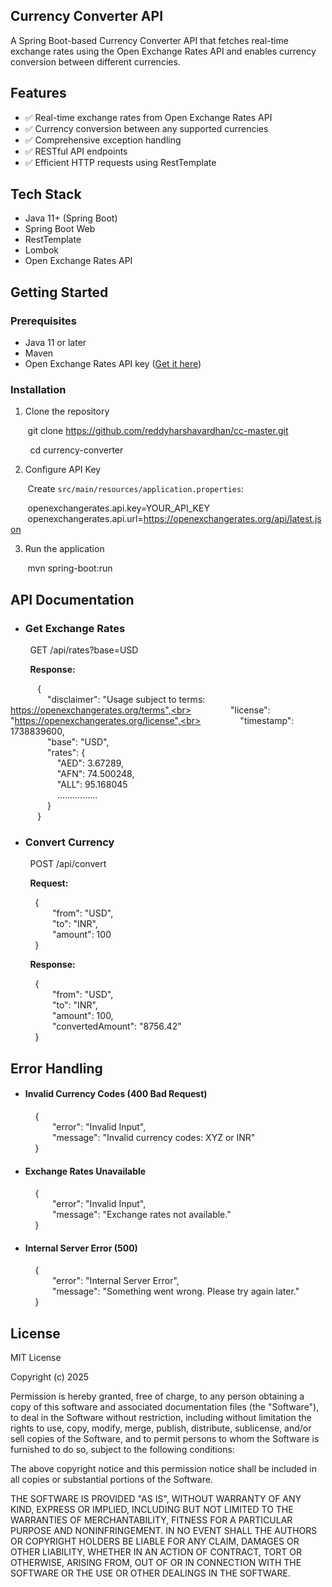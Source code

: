 ## Currency Converter API

A Spring Boot-based Currency Converter API that fetches real-time exchange rates using the Open Exchange Rates API and enables currency conversion between different currencies.

## Features
- ✅ Real-time exchange rates from Open Exchange Rates API
- ✅ Currency conversion between any supported currencies
- ✅ Comprehensive exception handling
- ✅ RESTful API endpoints
- ✅ Efficient HTTP requests using RestTemplate

## Tech Stack
- Java 11+ (Spring Boot)
- Spring Boot Web
- RestTemplate
- Lombok
- Open Exchange Rates API

## Getting Started

### Prerequisites
- Java 11 or later
- Maven
- Open Exchange Rates API key ([Get it here](https://openexchangerates.org/))

### Installation
1. Clone the repository

&nbsp;&nbsp;&nbsp;&nbsp;&nbsp;&nbsp;&nbsp;git clone https://github.com/reddyharshavardhan/cc-master.git

&nbsp;&nbsp;&nbsp;&nbsp;&nbsp;&nbsp;&nbsp; cd currency-converter


2. Configure API Key

&nbsp;&nbsp;&nbsp;&nbsp;&nbsp;&nbsp;&nbsp;Create `src/main/resources/application.properties`:

&nbsp;&nbsp;&nbsp;&nbsp;&nbsp;&nbsp;&nbsp;openexchangerates.api.key=YOUR_API_KEY
&nbsp;&nbsp;&nbsp;&nbsp;&nbsp;&nbsp;&nbsp;openexchangerates.api.url=https://openexchangerates.org/api/latest.json


3. Run the application

&nbsp;&nbsp;&nbsp;&nbsp;&nbsp;&nbsp;&nbsp;mvn spring-boot:run


## API Documentation

- ### Get Exchange Rates

&nbsp;&nbsp;&nbsp;&nbsp;&nbsp;&nbsp;&nbsp; GET /api/rates?base=USD


&nbsp;&nbsp;&nbsp;&nbsp;&nbsp;&nbsp;&nbsp; **Response:**

&nbsp;&nbsp;&nbsp;&nbsp;&nbsp;&nbsp;&nbsp;&nbsp;&nbsp;&nbsp;&nbsp;{\
&nbsp;&nbsp;&nbsp;&nbsp;&nbsp;&nbsp;&nbsp;&nbsp;&nbsp;&nbsp;&nbsp;&nbsp;&nbsp;&nbsp;&nbsp;"disclaimer": "Usage subject to terms: https://openexchangerates.org/terms",<br>
&nbsp;&nbsp;&nbsp;&nbsp;&nbsp;&nbsp;&nbsp;&nbsp;&nbsp;&nbsp;&nbsp;&nbsp;&nbsp;&nbsp;&nbsp;"license": "https://openexchangerates.org/license",<br>
&nbsp;&nbsp;&nbsp;&nbsp;&nbsp;&nbsp;&nbsp;&nbsp;&nbsp;&nbsp;&nbsp;&nbsp;&nbsp;&nbsp;&nbsp;"timestamp": 1738839600,\
&nbsp;&nbsp;&nbsp;&nbsp;&nbsp;&nbsp;&nbsp;&nbsp;&nbsp;&nbsp;&nbsp;&nbsp;&nbsp;&nbsp;&nbsp;"base": "USD",\
&nbsp;&nbsp;&nbsp;&nbsp;&nbsp;&nbsp;&nbsp;&nbsp;&nbsp;&nbsp;&nbsp;&nbsp;&nbsp;&nbsp;&nbsp;"rates": {\
&nbsp;&nbsp;&nbsp;&nbsp;&nbsp;&nbsp;&nbsp;&nbsp;&nbsp;&nbsp;&nbsp;&nbsp;&nbsp;&nbsp;&nbsp;&nbsp;&nbsp;&nbsp;&nbsp;"AED": 3.67289,\
&nbsp;&nbsp;&nbsp;&nbsp;&nbsp;&nbsp;&nbsp;&nbsp;&nbsp;&nbsp;&nbsp;&nbsp;&nbsp;&nbsp;&nbsp;&nbsp;&nbsp;&nbsp;&nbsp;"AFN": 74.500248,\
&nbsp;&nbsp;&nbsp;&nbsp;&nbsp;&nbsp;&nbsp;&nbsp;&nbsp;&nbsp;&nbsp;&nbsp;&nbsp;&nbsp;&nbsp;&nbsp;&nbsp;&nbsp;&nbsp;"ALL": 95.168045\
&nbsp;&nbsp;&nbsp;&nbsp;&nbsp;&nbsp;&nbsp;&nbsp;&nbsp;&nbsp;&nbsp;&nbsp;&nbsp;&nbsp;&nbsp;&nbsp;&nbsp;&nbsp;&nbsp;................\
&nbsp;&nbsp;&nbsp;&nbsp;&nbsp;&nbsp;&nbsp;&nbsp;&nbsp;&nbsp;&nbsp;&nbsp;&nbsp;&nbsp;&nbsp;}\
&nbsp;&nbsp;&nbsp;&nbsp;&nbsp;&nbsp;&nbsp;&nbsp;&nbsp;&nbsp;&nbsp;}


-  ### Convert Currency

&nbsp;&nbsp;&nbsp;&nbsp;&nbsp;&nbsp;&nbsp; POST /api/convert


&nbsp;&nbsp;&nbsp;&nbsp;&nbsp;&nbsp;&nbsp; **Request:**

&nbsp;&nbsp;&nbsp;&nbsp;&nbsp;&nbsp;&nbsp;&nbsp;&nbsp;&nbsp;{\
&nbsp;&nbsp;&nbsp;&nbsp;&nbsp;&nbsp;&nbsp;&nbsp;&nbsp;&nbsp;&nbsp;&nbsp;&nbsp;&nbsp;&nbsp;&nbsp;&nbsp;"from": "USD",\
&nbsp;&nbsp;&nbsp;&nbsp;&nbsp;&nbsp;&nbsp;&nbsp;&nbsp;&nbsp;&nbsp;&nbsp;&nbsp;&nbsp;&nbsp;&nbsp;&nbsp;"to": "INR",\
&nbsp;&nbsp;&nbsp;&nbsp;&nbsp;&nbsp;&nbsp;&nbsp;&nbsp;&nbsp;&nbsp;&nbsp;&nbsp;&nbsp;&nbsp;&nbsp;&nbsp;"amount": 100\
&nbsp;&nbsp;&nbsp;&nbsp;&nbsp;&nbsp;&nbsp;&nbsp;&nbsp;&nbsp;}


&nbsp;&nbsp;&nbsp;&nbsp;&nbsp;&nbsp;&nbsp; **Response:**

&nbsp;&nbsp;&nbsp;&nbsp;&nbsp;&nbsp;&nbsp;&nbsp;&nbsp;&nbsp;{\
&nbsp;&nbsp;&nbsp;&nbsp;&nbsp;&nbsp;&nbsp;&nbsp;&nbsp;&nbsp;&nbsp;&nbsp;&nbsp;&nbsp;&nbsp;&nbsp;&nbsp;"from": "USD",\
&nbsp;&nbsp;&nbsp;&nbsp;&nbsp;&nbsp;&nbsp;&nbsp;&nbsp;&nbsp;&nbsp;&nbsp;&nbsp;&nbsp;&nbsp;&nbsp;&nbsp;"to": "INR",\
&nbsp;&nbsp;&nbsp;&nbsp;&nbsp;&nbsp;&nbsp;&nbsp;&nbsp;&nbsp;&nbsp;&nbsp;&nbsp;&nbsp;&nbsp;&nbsp;&nbsp;"amount": 100,\
&nbsp;&nbsp;&nbsp;&nbsp;&nbsp;&nbsp;&nbsp;&nbsp;&nbsp;&nbsp;&nbsp;&nbsp;&nbsp;&nbsp;&nbsp;&nbsp;&nbsp;"convertedAmount": "8756.42"<br>
&nbsp;&nbsp;&nbsp;&nbsp;&nbsp;&nbsp;&nbsp;&nbsp;&nbsp;&nbsp;}


## Error Handling

-  #### Invalid Currency Codes (400 Bad Request)

&nbsp;&nbsp;&nbsp;&nbsp;&nbsp;&nbsp;&nbsp;&nbsp;&nbsp;&nbsp;{\
&nbsp;&nbsp;&nbsp;&nbsp;&nbsp;&nbsp;&nbsp;&nbsp;&nbsp;&nbsp;&nbsp;&nbsp;&nbsp;&nbsp;&nbsp;&nbsp;&nbsp;"error": "Invalid Input",\
&nbsp;&nbsp;&nbsp;&nbsp;&nbsp;&nbsp;&nbsp;&nbsp;&nbsp;&nbsp;&nbsp;&nbsp;&nbsp;&nbsp;&nbsp;&nbsp;&nbsp;"message": "Invalid currency codes: XYZ or INR"\
&nbsp;&nbsp;&nbsp;&nbsp;&nbsp;&nbsp;&nbsp;&nbsp;&nbsp;&nbsp;}


-  #### Exchange Rates Unavailable

&nbsp;&nbsp;&nbsp;&nbsp;&nbsp;&nbsp;&nbsp;&nbsp;&nbsp;&nbsp;{\
&nbsp;&nbsp;&nbsp;&nbsp;&nbsp;&nbsp;&nbsp;&nbsp;&nbsp;&nbsp;&nbsp;&nbsp;&nbsp;&nbsp;&nbsp;&nbsp;&nbsp;"error": "Invalid Input",\
&nbsp;&nbsp;&nbsp;&nbsp;&nbsp;&nbsp;&nbsp;&nbsp;&nbsp;&nbsp;&nbsp;&nbsp;&nbsp;&nbsp;&nbsp;&nbsp;&nbsp;"message": "Exchange rates not available."\
&nbsp;&nbsp;&nbsp;&nbsp;&nbsp;&nbsp;&nbsp;&nbsp;&nbsp;&nbsp;}


-  #### Internal Server Error (500)

&nbsp;&nbsp;&nbsp;&nbsp;&nbsp;&nbsp;&nbsp;&nbsp;&nbsp;&nbsp;{\
&nbsp;&nbsp;&nbsp;&nbsp;&nbsp;&nbsp;&nbsp;&nbsp;&nbsp;&nbsp;&nbsp;&nbsp;&nbsp;&nbsp;&nbsp;&nbsp;&nbsp;"error": "Internal Server Error",\
&nbsp;&nbsp;&nbsp;&nbsp;&nbsp;&nbsp;&nbsp;&nbsp;&nbsp;&nbsp;&nbsp;&nbsp;&nbsp;&nbsp;&nbsp;&nbsp;&nbsp;"message": "Something went wrong. Please try again later."\
&nbsp;&nbsp;&nbsp;&nbsp;&nbsp;&nbsp;&nbsp;&nbsp;&nbsp;&nbsp;}


## License
MIT License

Copyright (c) 2025

Permission is hereby granted, free of charge, to any person obtaining a copy
of this software and associated documentation files (the "Software"), to deal
in the Software without restriction, including without limitation the rights
to use, copy, modify, merge, publish, distribute, sublicense, and/or sell
copies of the Software, and to permit persons to whom the Software is
furnished to do so, subject to the following conditions:

The above copyright notice and this permission notice shall be included in all
copies or substantial portions of the Software.

THE SOFTWARE IS PROVIDED "AS IS", WITHOUT WARRANTY OF ANY KIND, EXPRESS OR
IMPLIED, INCLUDING BUT NOT LIMITED TO THE WARRANTIES OF MERCHANTABILITY,
FITNESS FOR A PARTICULAR PURPOSE AND NONINFRINGEMENT. IN NO EVENT SHALL THE
AUTHORS OR COPYRIGHT HOLDERS BE LIABLE FOR ANY CLAIM, DAMAGES OR OTHER
LIABILITY, WHETHER IN AN ACTION OF CONTRACT, TORT OR OTHERWISE, ARISING FROM,
OUT OF OR IN CONNECTION WITH THE SOFTWARE OR THE USE OR OTHER DEALINGS IN THE
SOFTWARE.
